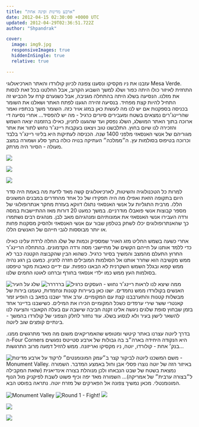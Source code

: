 ```yaml
---
title: "ארבע מדינות ופינה אחת"
date: 2012-04-15 02:30:00 +0000 UTC
updated: 2012-04-29T02:36:51.722Z
author: "Shpandrak"

cover:
  image: img9.jpg
  responsiveImages: true
  hiddenInSingle: true
  relative: true

---
```


עזבנו את ניו מקסיקו ונסענו צפונה לכיוון קולורדו והאתר הארכיאולוגי Mesa Verde. התחזית לאיזור כולו היתה כפור ושלג למשך השבוע הקרוב, אבל החלטנו בכל זאת לנסות את מזלנו. הנסיעה בשלג היתה בהתחלה מגניבה, אבל כשנערם קרח על הכביש זה התחיל להיות קצת מפחיד. בנסיעה זהירה הגענו לפתח האתר ושאלנו את השומר בכניסה בספקנות אם יש לנו מה לעשות כאן במזג אויר כזה. השומר משך בכתפיו ואמר שהריינג׳רים נמצאים בשטח ומעבירים סיורים כרגיל - מה יש להפסיד... אחרי נסיעה די ארוכה בתוך האתר המושלג, השלג נפסק ועד שהגענו לחניון, כאילו בהזמנה יצאה השמש והזכירה לנו שיום בחוץ. התלבשנו טוב ויצאנו בעקבות ריינג׳ר נחוש לתור את אתר מגוריהם של אנשי האנסאזי מלפני 1400 שנה. הכניסה לעתיקות היא בליווי ריינג׳ר בלבד וכרוכה בטיפוס בסולמות עץ. ה״ממלכה״ העתיקה בנויה כולה בתוך סלע ושמורה במצב מעולה - הסיור היה מרתק.

![](img001.jpg)

![](img002.jpg)

![](img3.jpg)

למרות כל הטכנולוגיה והשיטות, לארכיאולוגים קשה מאד לדעת מה באמת היה סדר היום בתקופה הזאת ואפילו מה היה תפקידו של כל אחד מהחדרים במבנים המשונים הללו. מרבית התגליות על אנשי האנסאזי נתגלו דווקא בעזרת מחקר אנתרופולוגי של מספר קבוצות אנשי פואבלו מודרניים. במשך כמעט 20 דורות מאז ההתיישבות במסה ורדה העבירו אנשי האנסאזי את אמונותיהם ומנהגיהם מאב לבן. מנהגים רבים נשתמרו כך שהאנתרופולוגים יכלו לשחק בטלפון שבור עם אנשי האנסאזי ולהסיק מסקנות פחות או יותר מבוססות לגבי חייהם של האנשים הללו.

אחרי כשעה בשמש החליט מזג האויר שמספיק וכמות של שלג החלה לרדת עלינו כאילו כדי ללמד אותנו על חייהם הקשים של מתיישבי מסה ורדה הקדמונים. בהתחלה הריינג׳ר החרוץ התעלם מהמצב והמשיך בסיור כרגיל. כשהוא הבין שהקבוצה הקטנה כבר לא ממש מקשיבה הוא שחרר אותנו אל הסולמות המובילים חזרה לחניון. כמעט בן רגע נהיה ממש קפוא ובגלל השמש השקרנית לא הבאנו כפפות. עם ידיים כואבות מקור טיפסנו בסולמות העץ ממש כמו ילדי אנסאזי בחורף וברחנו לאוטו החמים שלנו.

![](img4.jpg "שלג על העיר")
![](img5.jpg "בררררר")
![](img6.jpg "ריינג׳ר נחוש - העסקים כרגיל")
ממה שיצא לנו לראות האנשים בקולורדו ממש נחמדים. ישנו כאן בעיירות קטנות ונחמדות, טעמנו בירות של מבשלות קטנות והתערבבנו קצת עם המקומיים. ערב אחד ישבנו בפאב בו הופיע זמר קאנטרי ששר שירי ערפדים כשכל המקומיים הכירו את המילים. כשישבנו בדיינר אחד בזמן שבחוץ סופת שלגים ניגשה אלינו זקנה חביבה שישבה עם בעלה הקאובוי והציעה לנו להשאר לישון בעיר ולא לנסוע בשלג. עוד נחזור לחלק הצפוני של קולורדו בהמשך - בינתיים קופצים שוב ליוטה.

בדרך ליוטה עצרנו באתר קיטשי ומטופש שהאמריקאים משום מה מאד מתרגשים ממנו. ה-Four Corners היא הנקודה היחידה בארה״ב בה גבולות של ארבע סטייטס נפגשים בנק׳ אחת - קולורדו, יוטה, ניו מקסיקו ואריזונה. ממש להזיל דמעה מרוב התרגשות...

![](img7.jpg "לרקוד על ארבע מדינות")
משם המשכנו ליוטה לביקור קצר ב״עמק המונומנטים״ - Monument Valley. באיזור הזה של יוטה נוצרו פסלי אבן וחול באמצע המדבר. השמורה נמצאת בשטח של שבט הנבאחו ולכן מנוהלת בצורה אינדיאנית (שזאת המקבילה ל״בצורה ערבית״ של אמריקה)... השמורה מאד יפה וכיף פשוט לשבת לפיקניק מול הנוף המונומנטלי. מכאן נמשיך צפונה אל הפארקים של מזרח יוטה. נתראה בפוסט הבא.

![](img8.jpg "Monument Valley")
![](img9.jpg "Round 1 - Fight!")
![](img10.jpg)

![](img11.jpg)

![](img012.jpg)
